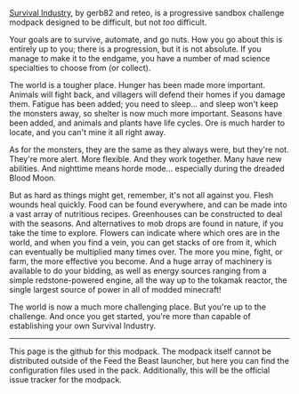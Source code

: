 [Survival Industry](http://forum.feed-the-beast.com/threads/1-7-10-survival-industry-rotarycraft-based-tech.112573/), by gerb82 and reteo, is a progressive sandbox challenge modpack designed to be difficult, but not _too_ difficult.

Your goals are to survive, automate, and go nuts. How you go about this is entirely up to you; there is a progression, but it is not absolute. If you manage to make it to the endgame, you have a number of mad science specialties to choose from (or collect).

The world is a tougher place. Hunger has been made more important. Animals will fight back, and villagers will defend their homes if you damage them. Fatigue has been added; you need to sleep... and sleep won't keep the monsters away, so shelter is now much more important. Seasons have been added, and animals and plants have life cycles. Ore is much harder to locate, and you can't mine it all right away.

As for the monsters, they are the same as they always were, but they're not. They're more alert. More flexible. And they work together. Many have new abilities. And nighttime means horde mode... especially during the dreaded Blood Moon.

But as hard as things might get, remember, it's not all against you. Flesh wounds heal quickly. Food can be found everywhere, and can be made into a vast array of nutritious recipes. Greenhouses can be constructed to deal with the seasons. And alternatives to mob drops are found in nature, if you take the time to explore. Flowers can indicate where which ores are in the world, and when you find a vein, you can get stacks of ore from it, which can eventually be multiplied many times over. The more you mine, fight, or farm, the more effective you become. And a huge array of machinery is available to do your bidding, as well as energy sources ranging from a simple redstone-powered engine, all the way up to the tokamak reactor, the single largest source of power in all of modded minecraft!

The world is now a much more challenging place. But you're up to the challenge. And once you get started, you're more than capable of establishing your own Survival Industry.

---

This page is the github for this modpack.  The modpack itself cannot be distributed outside of the Feed the Beast launcher, but here you can find the configuration files used in the pack. Additionally, this will be the official issue tracker for the modpack.
